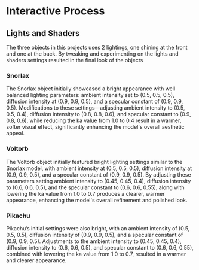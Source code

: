 # Interactive Process
## Lights and Shaders
The three objects in this projects uses 2 lightings, one shining at the front and one at the back. By tweaking and experimenting on the lights and shaders settings resulted in the final look of the objects
### Snorlax
The Snorlax object initially showcased a bright appearance with well balanced lighting parameters: ambient intensity set to (0.5, 0.5, 0.5), diffusion intensity at (0.9, 0.9, 0.5), and a specular constant of (0.9, 0.9, 0.5). Modifications to these settings—adjusting ambient intensity to (0.5, 0.5, 0.4), diffusion intensity to (0.8, 0.8, 0.6), and specular constant to (0.9, 0.8, 0.6), while reducing the ka value from 1.0 to 0.4 result in a warmer, softer visual effect, significantly enhancing the model's overall aesthetic appeal.
### Voltorb
The Voltorb object initially featured bright lighting settings similar to the Snorlax model, with ambient intensity at (0.5, 0.5, 0.5), diffusion intensity at (0.9, 0.9, 0.5), and a specular constant of (0.9, 0.9, 0.5). By adjusting these parameters setting ambient intensity to (0.45, 0.45, 0.4), diffusion intensity to (0.6, 0.6, 0.5), and the specular constant to (0.6, 0.6, 0.55), along with lowering the ka value from 1.0 to 0.7 produces a clearer, warmer appearance, enhancing the model's overall refinement and polished look.
### Pikachu
Pikachu’s initial settings were also bright, with an ambient intensity of (0.5, 0.5, 0.5), diffusion intensity of (0.9, 0.9, 0.5), and a specular constant of (0.9, 0.9, 0.5). Adjustments to the ambient intensity to (0.45, 0.45, 0.4), diffusion intensity to (0.6, 0.6, 0.5), and specular constant to (0.6, 0.6, 0.55), combined with lowering the ka value from 1.0 to 0.7, resulted in a warmer and clearer appearance.
